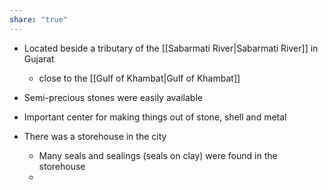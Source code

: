 ```yaml
---
share: "true"
---
```



- Located beside a tributary of the [[Sabarmati River|Sabarmati River]] in Gujarat
	- close to the [[Gulf of Khambat|Gulf of Khambat]]
- Semi-precious stones were easily available

- Important center for making things out of stone, shell and metal

- There was a storehouse in the city
	- Many seals and sealings (seals on clay) were found in the storehouse
	- 